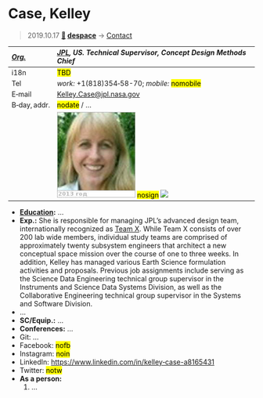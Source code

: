 # Case, Kelley
> 2019.10.17 **[🚀](../index/index.md) [despace](index.md)** → [Contact](contact.md)

|*[Org.](contact.md)*|*[JPL](zz_jpl.md), US. Technical Supervisor, Concept Design Methods Chief*|
|:--|:--|
|i18n| <mark>TBD</mark> |
|Tel| *work:* +1(818)354‑58-70; *mobile:* <mark>nomobile</mark> |
|E‑mail| <Kelley.Case@jpl.nasa.gov> |
|B‑day, addr.| <mark>nodate</mark> / … |
|| [![](f/contact/c/case_001_photo_thumb.jpg)](f/contact/c/case_001_photo.jpg) <mark>nosign</mark> [![](f/contact//_001_sign_thumb.jpg)](f/contact//_001_sign.png) |

   - **[Education](edu.md):** …
   - **Exp.:** She is responsible for managing JPL’s advanced design team, internationally recognized as [Team X](jpl_if.md). While Team X consists of over 200 lab wide members, individual study teams are comprised of approximately twenty subsystem engineers that architect a new conceptual space mission over the course of one to three weeks. In addition, Kelley has managed various Earth Science formulation activities and proposals. Previous job assignments include serving as the Science Data Engineering technical group supervisor in the Instruments and Science Data Systems Division, as well as the Collaborative Engineering technical group supervisor in the Systems and Software Division.
   - …
   - **SC/Equip.:** …
   - **Conferences:** …
   - Git: …
   - Facebook: <mark>nofb</mark>
   - Instagram: <mark>noin</mark>
   - LinkedIn: <https://www.linkedin.com/in/kelley‑case-a8165431>
   - Twitter: <mark>notw</mark>
   - **As a person:**
      1. …
